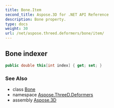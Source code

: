 ```yaml
---
title: Bone.Item
second_title: Aspose.3D for .NET API Reference
description: Bone property. 
type: docs
weight: 30
url: /net/aspose.threed.deformers/bone/item/
---
```

## Bone indexer

```csharp
public double this[int index] { get; set; }
```

### See Also

* class [Bone](../)
* namespace [Aspose.ThreeD.Deformers](../../bone/)
* assembly [Aspose.3D](../../../)


